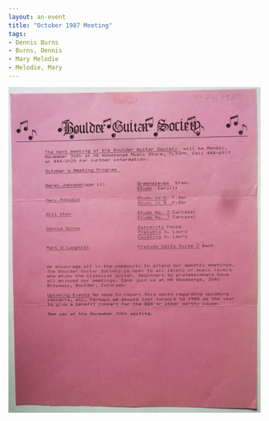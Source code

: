 ```yaml
---
layout: an-event
title: "October 1987 Meeting"
tags:
- Dennis Burns
- Burns, Dennis
- Mary Melodie
- Melodie, Mary
---
```

![Oct1987](/pics/19871026-Meeting.jpg)

